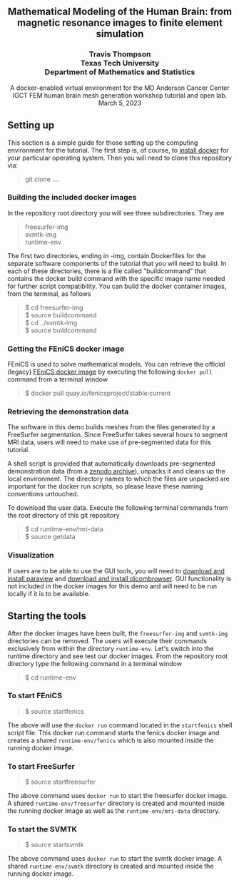 <h2 align=center>Mathematical Modeling of the Human Brain: from magnetic resonance images to finite element simulation</h2>
<h3 align=center>Travis Thompson<br>Texas Tech University<br>Department of Mathematics and Statistics</h2>
<p align=center>A docker-enabled virtual environment for the MD Anderson Cancer Center IGCT FEM human brain mesh generation workshop tutorial and open lab. March 5, 2023</p>

## Setting up
This section is a simple guide for those setting up the computing environment for the tutorial.  The first step is, of course, to [install docker](https://docs.docker.com/get-docker/) for your particular operating system.  Then you will need to clone this repository via:

> git clone ....

### Building the included docker images

In the repository root directory you will see three subdirectories.  They are

>freesurfer-img\
>svmtk-img\
>runtime-env

The first two directories, ending in -img, contain Dockerfiles for the separate software components of the tutorial that you will need to build.  In each of these directories, there is a file called "buildcommand" that contains the docker build command with the specific image name needed for further script compatibility. You can build the docker container images, from the terminal, as follows

> $ cd freesurfer-img\
> $ source buildcommand\
> $ cd ../svmtk-img\
> $ source buildcommand 

### Getting the FEniCS docker image
FEniCS is used to solve mathematical models. You can retrieve the official (legacy) [FEniCS docker image](https://fenicsproject.org/download/archive/) by executing the following `docker pull` command from a terminal window

> $ docker pull quay.io/fenicsproject/stable:current

### Retrieving the demonstration data
The software in this demo builds meshes from the files generated by a FreeSurfer segmentation.  Since FreeSurfer takes several hours to segment MRI data, users will need to make use of pre-segmented data for this tutorial. 

A shell script is provided that automatically downloads pre-segmented demonstration data (from a [zenodo archive](https://zenodo.org/record/4899120#.Y_rNntLMKXI)), unpacks it and cleans up the local environment.  The directory names to which the files are unpacked are important for the docker run scripts, so please leave these naming conventions untouched.

To download the user data.  Execute the following terminal commands from the root directory of this git repository

> $ cd runtime-env/mri-data\
> $ source getdata



### Visualization
If users are to be able to use the GUI tools, you will need to [download and install paraview](https://www.paraview.org/download/) and [download and install dicombrowser](https://download.xnat.org/dicombrowser/).  GUI functionality is not included in the docker images for this demo and will need to be run locally if it is to be available.

## Starting the tools
After the docker images have been built, the `freesurfer-img` and `svmtk-img` directories can be removed.  The users will execute their commands exclusively from within the directory `runtime-env`.  Let's switch into the runtime directory and see test our docker images.  From the repository root directory type the following command in a terminal window

> $ cd runtime-env

### To start FEniCS
> $ source startfenics

The above will use the `docker run` command located in the `startfenics` shell script file.  This docker run command starts the fenics docker image and creates a shared `runtime-env/fenics` which is also mounted inside the running docker image.

### To start FreeSurfer
> $ source startfreesurfer

The above command uses `docker run` to start the freesurfer docker image.  A shared `runtime-env/freesurfer` directory is created and mounted inside the running docker image as well as the `runtime-env/mri-data` directory.

### To start the SVMTK
> $ source startsvmtk

The above command uses `docker run` to start the svmtk docker image.  A shared `runtime-env/svmtk` directory is created and mounted inside the running docker image.